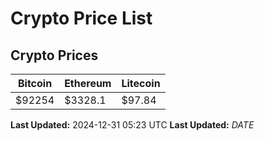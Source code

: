 # Crypto Price List

## Crypto Prices
| Bitcoin | Ethereum | Litecoin |
| ------- | -------- | -------- |
| $92254 | $3328.1 | $97.84 |
**Last Updated:** 2024-12-31 05:23 UTC
**Last Updated:** $DATE$
